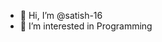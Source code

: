 - 👋 Hi, I’m @satish-16
- 👀 I’m interested in Programming

<!---
satish-16/satish-16 is a ✨ special ✨ repository because its `README.md` (this file) appears on your GitHub profile.
You can click the Preview link to take a look at your changes.
--->
